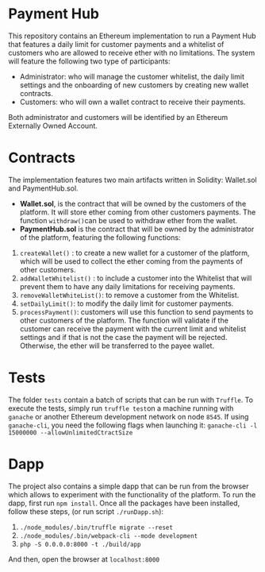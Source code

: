 # Payment Hub

This repository contains an Ethereum implementation to run a Payment Hub that features a daily limit for customer payments and a whitelist of customers who are allowed to receive ether with no limitations.
The system will feature the following two type of participants:

 - Administrator: who will manage the customer whitelist, the daily limit settings and the onboarding of new customers by creating new wallet contracts.
 - Customers: who will own a wallet contract to receive their payments.

Both administrator and customers will be identified by an Ethereum Externally Owned Account.

# Contracts
The implementation features two main artifacts written in Solidity: Wallet.sol and PaymentHub.sol. 

 - **Wallet.sol**, is the contract that will be owned by the customers of the platform. It will store ether coming from other customers payments. The function `withdraw()`can be used to withdraw ether from the wallet. 
 - **PaymentHub.sol** is the contract that will be owned by the administrator of the platform, featuring the following functions:
 
 1. `createWallet()` : to create a new wallet for a customer of the platform, which will be used to collect the ether coming from the payments of other customers.
 2. `addWalletWhitelist()` : to include a customer into the Whitelist that will prevent them to have any daily limitations for receiving payments.
 3. `removeWalletWhiteList()`: to remove a customer from the Whitelist.
 4. `setDailyLimit()`: to modify the daily limit for customer payments.
 5. `processPayment()`: customers will use this function to send payments to other customers of the platform. The function will validate if the customer can receive the payment with the current limit and whitelist settings and if that is not the case the payment will be rejected. Otherwise, the ether will be transferred to the payee wallet.
 
# Tests

The folder `tests` contain a batch of scripts that can be run with `Truffle`. 
To execute the tests, simply run `truffle test`on a machine running with `ganache` or another Ethereum development network on node `8545`.
If using `ganache-cli`, you need the following flags when launching it: `ganache-cli -l 15000000 --allowUnlimitedCtractSize`

# Dapp

The project also contains a  simple dapp that can be run from the browser which allows to experiment with the functionality of the platform.
To run the dapp, first run `npm install`.
Once all the packages have been installed, follow these steps, (or run script `./runDapp.sh`):

 1. `./node_modules/.bin/truffle migrate --reset`
 2. `./node_modules/.bin/webpack-cli --mode development`
 3. `php -S 0.0.0.0:8000 -t ./build/app`
 
 And then, open the browser at `localhost:8000`


